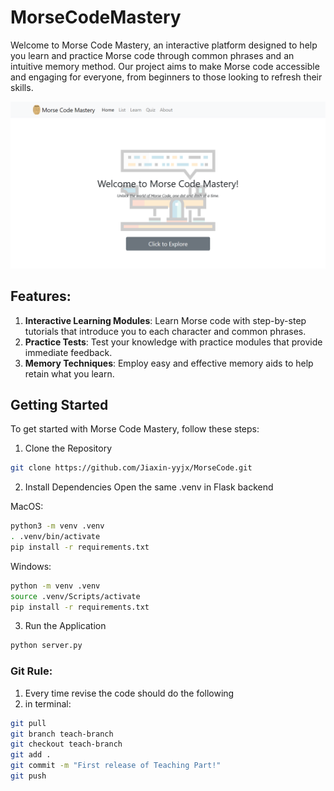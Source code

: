 # MorseCodeMastery
Welcome to Morse Code Mastery, an interactive platform designed to help you learn and practice Morse code through common phrases and an intuitive memory method. Our project aims to make Morse code accessible and engaging for everyone, from beginners to those looking to refresh their skills.

![Homepage](/static/images/Homepage.png "MorseMatery HomePage")

## Features:
1. **Interactive Learning Modules**: Learn Morse code with step-by-step tutorials that introduce you to each character and common phrases.
2. **Practice Tests**: Test your knowledge with practice modules that provide immediate feedback.
3. **Memory Techniques**: Employ easy and effective memory aids to help retain what you learn.

## Getting Started
To get started with Morse Code Mastery, follow these steps:
1. Clone the Repository
```bash
git clone https://github.com/Jiaxin-yyjx/MorseCode.git
```

2. Install Dependencies
Open the same .venv in Flask backend

MacOS:
```bash
python3 -m venv .venv
. .venv/bin/activate
pip install -r requirements.txt
```
Windows:
```bash
python -m venv .venv
source .venv/Scripts/activate
pip install -r requirements.txt
```

3. Run the Application
```bash
python server.py
```

### Git Rule:
1. Every time revise the code should do the following
2. in terminal:
```bash
git pull
git branch teach-branch
git checkout teach-branch
git add .
git commit -m "First release of Teaching Part!"
git push
```
